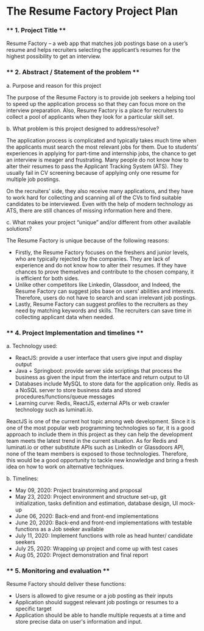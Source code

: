 # The Resume Factory Project Plan

### ** 1. Project Title **

Resume Factory – a web app that matches job postings base on a user’s resume and helps recruiters selecting the applicant’s resumes for the highest possibility to get an interview.

### ** 2. Abstract / Statement of the problem **

a. Purpose and reason for this project

The purpose of the Resume Factory is to provide job seekers a helping tool to speed up the application process so that they can focus more on the interview preparation. Also, Resume Factory is a place for recruiters to collect a pool of applicants when they look for a particular skill set.

b. What problem is this project designed to address/resolve?

The application process is complicated and typically takes much time when the applicants must search the most relevant jobs for them. Due to students’ experiences in applying for part-time and internship jobs, the chance to get an interview is meager and frustrating. Many people do not know how to alter their resumes to pass the Applicant Tracking System (ATS). They usually fail in CV screening because of applying only one resume for multiple job postings.

On the recruiters’ side, they also receive many applications, and they have to work hard for collecting and scanning all of the CVs to find suitable candidates to be interviewed. Even with the help of modern technology as ATS, there are still chances of missing information here and there.

c. What makes your project “unique” and/or different from other available solutions?

The Resume Factory is unique because of the following reasons:
- Firstly, the Resume Factory focuses on the freshers and junior levels, who are typically rejected by the companies. They are lack of experience and do not know how to alter their resumes. If they have chances to prove themselves and contribute to the chosen company, it is efficient for both sides.
- Unlike other competitors like Linkedin, Glassdoor, and Indeed, the Resume Factory can suggest jobs base on users’ abilities and interests. Therefore, users do not have to search and scan irrelevant job postings.
- Lastly, Resume Factory can suggest profiles to the recruiters as they need by matching keywords and skills. The recruiters can save time in collecting applicant data when needed.

### ** 4. Project Implementation and timelines **

a. Technology used: 

- ReactJS: provide a user interface that users give input and display output
- Java + Springboot: provide server side scriptings that process the business as given the input from the interface and return output to UI
- Databases include MySQL to store data for the application only. Redis as a NoSQL server to store business data and stored procedures/functions/queue messages
- Learning curve: Redis, ReactJS, external APIs or web crawler technology such as luminati.io. 

ReactJS is one of the current hot topic among web development. Since it is one of the most popular web programming technologies so far, it is a good approach to include them in this project as they can help the development team meets the latest trend in the current situation. As for Redis and luminati.io or other substitute APIs such as LinkedIn or Glassdoors API, none of the team members is exposed to those technologies. Therefore, this would be a good opportunity to tackle new knowledge and bring a fresh idea on how to work on alternative techniques. 

b. Timelines:

-  May 09, 2020: Project brainstorming and proposal
-  May 23, 2020: Project environment and structure set-up, git initialization, tasks definition and estimation, database design, UI mock-up
- June 06, 2020: Back-end and front-end implementations
- June 20, 2020: Back-end and front-end implementations with testable functions as a Job seeker available
- July 11, 2020: Implement functions with role as head hunter/ candidate seekers
- July 25, 2020: Wrapping up project and come up with test cases
-  Aug 05, 2020: Project demonstration and final report

### ** 5. Monitoring and evaluation **

Resume Factory should deliver these functions:

- Users is allowed to give resume or a job posting as their inputs
- Application should suggest relevant job postings or resumes to a specific target
- Application should be able to handle multiple requests at a time and store precise data on user's information and input.
